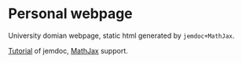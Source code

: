 # Personal webpage

University domian webpage, static html generated by `jemdoc+MathJax`.

[Tutorial](http://jemdoc.jaboc.net/) of jemdoc, [MathJax](http://www.mit.edu/~wsshin/jemdoc+mathjax.html) support. 


